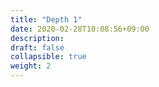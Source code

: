 ```yaml
---
title: "Depth 1"
date: 2020-02-28T10:08:56+09:00
description: 
draft: false
collapsible: true
weight: 2
---
```

